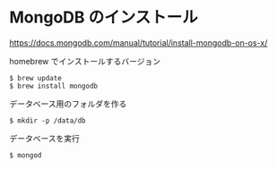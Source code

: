 # MongoDB のインストール

https://docs.mongodb.com/manual/tutorial/install-mongodb-on-os-x/

homebrew でインストールするバージョン

```
$ brew update
$ brew install mongodb
```
データベース用のフォルダを作る

```
$ mkdir -p /data/db
```

データベースを実行

```
$ mongod
```






